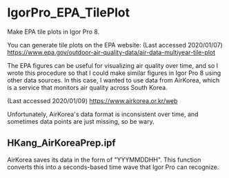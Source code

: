 # IgorPro_EPA_TilePlot
Make EPA tile plots in Igor Pro 8.

You can generate tile plots on the EPA website:
(Last accessed 2020/01/07) https://www.epa.gov/outdoor-air-quality-data/air-data-multiyear-tile-plot

The EPA figures can be useful for visualizing air quality over time, and so I wrote this procedure so that I could make similar figures in Igor Pro 8 using other data sources. In this case, I wanted to use data from AirKorea, which is a service that monitors air quality across South Korea.

(Last accessed 2020/01/09) https://www.airkorea.or.kr/web

Unfortunately, AirKorea's data format is inconsistent over time, and sometimes data points are just missing, so be wary.

## HKang_AirKoreaPrep.ipf

AirKorea saves its data in the form of "YYYMMDDHH". This function converts this into a seconds-based time wave that Igor Pro can recognize.
